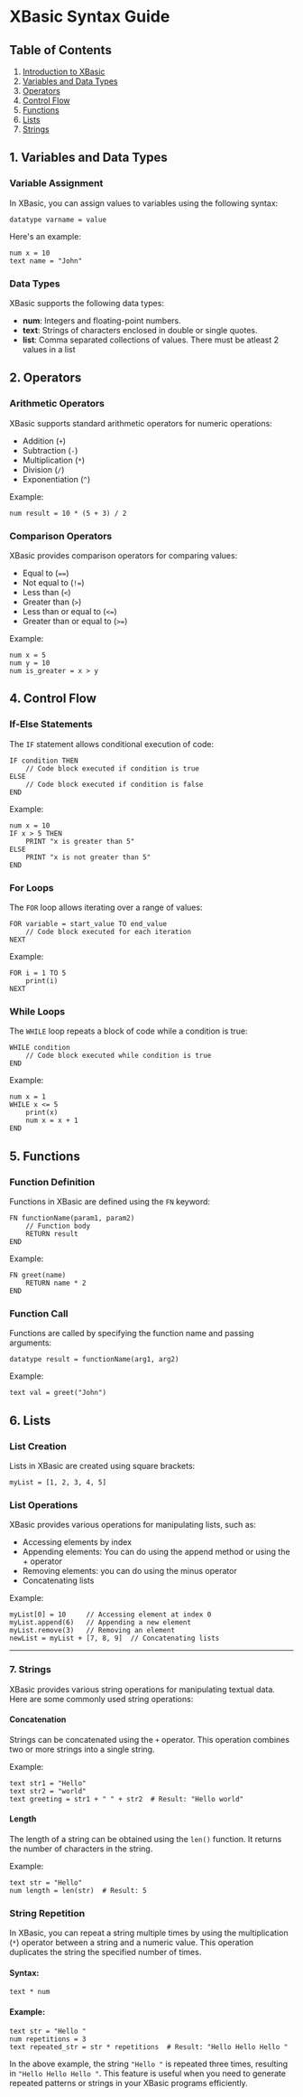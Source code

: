 # XBasic Syntax Guide

## Table of Contents

1. [Introduction to XBasic](#introduction)
2. [Variables and Data Types](#variables-and-data-types)
3. [Operators](#operators)
4. [Control Flow](#control-flow)
5. [Functions](#functions)
6. [Lists](#lists)
7. [Strings](#strings)

<a name="introduction"></a>

## 1. Variables and Data Types

### Variable Assignment

In XBasic, you can assign values to variables using the following syntax:
```xbasic
datatype varname = value
```

Here's an example:

```xbasic
num x = 10
text name = "John"
```

### Data Types

XBasic supports the following data types:

- **num**: Integers and floating-point numbers.
- **text**: Strings of characters enclosed in double or single quotes.
- **list**: Comma separated collections of values. There must be atleast 2 values in a list

<a name="operators"></a>
## 2. Operators

### Arithmetic Operators

XBasic supports standard arithmetic operators for numeric operations:

- Addition (`+`)
- Subtraction (`-`)
- Multiplication (`*`)
- Division (`/`)
- Exponentiation (`^`)

Example:

```xbasic
num result = 10 * (5 + 3) / 2
```

### Comparison Operators

XBasic provides comparison operators for comparing values:

- Equal to (`==`)
- Not equal to (`!=`)
- Less than (`<`)
- Greater than (`>`)
- Less than or equal to (`<=`)
- Greater than or equal to (`>=`)

Example:

```xbasic
num x = 5
num y = 10
num is_greater = x > y
```

<a name="control-flow"></a>
## 4. Control Flow

### If-Else Statements

The `IF` statement allows conditional execution of code:

```xbasic
IF condition THEN
    // Code block executed if condition is true
ELSE
    // Code block executed if condition is false
END
```

Example:

```xbasic
num x = 10
IF x > 5 THEN
    PRINT "x is greater than 5"
ELSE
    PRINT "x is not greater than 5"
END
```

### For Loops

The `FOR` loop allows iterating over a range of values:

```xbasic
FOR variable = start_value TO end_value
    // Code block executed for each iteration
NEXT
```

Example:

```xbasic
FOR i = 1 TO 5
    print(i)
NEXT
```

### While Loops

The `WHILE` loop repeats a block of code while a condition is true:

```xbasic
WHILE condition
    // Code block executed while condition is true
END
```

Example:

```xbasic
num x = 1
WHILE x <= 5
    print(x)
    num x = x + 1
END
```

<a name="functions"></a>
## 5. Functions

### Function Definition

Functions in XBasic are defined using the `FN` keyword:

```xbasic
FN functionName(param1, param2)
    // Function body
    RETURN result
END
```

Example:

```xbasic
FN greet(name)
    RETURN name * 2
END
```

### Function Call

Functions are called by specifying the function name and passing arguments:

```xbasic
datatype result = functionName(arg1, arg2)
```

Example:

```xbasic
text val = greet("John")
```

<a name="lists"></a>
## 6. Lists

### List Creation

Lists in XBasic are created using square brackets:

```xbasic
myList = [1, 2, 3, 4, 5]
```

### List Operations

XBasic provides various operations for manipulating lists, such as:

- Accessing elements by index
- Appending elements: You can do using the append method or using the + operator
- Removing elements: you can do using the minus operator
- Concatenating lists

Example:

```xbasic
myList[0] = 10     // Accessing element at index 0
myList.append(6)   // Appending a new element
myList.remove(3)   // Removing an element
newList = myList + [7, 8, 9]  // Concatenating lists
```

---


### 7. Strings

XBasic provides various string operations for manipulating textual data. Here are some commonly used string operations:

#### Concatenation
Strings can be concatenated using the `+` operator. This operation combines two or more strings into a single string.

Example:
```xbasic
text str1 = "Hello"
text str2 = "world"
text greeting = str1 + " " + str2  # Result: "Hello world"
```

#### Length
The length of a string can be obtained using the `len()` function. It returns the number of characters in the string.

Example:
```xbasic
text str = "Hello"
num length = len(str)  # Result: 5
```

### String Repetition

In XBasic, you can repeat a string multiple times by using the multiplication (`*`) operator between a string and a numeric value. This operation duplicates the string the specified number of times.

#### Syntax:
```
text * num
```

#### Example:
```xbasic
text str = "Hello "
num repetitions = 3
text repeated_str = str * repetitions  # Result: "Hello Hello Hello "
```

In the above example, the string `"Hello "` is repeated three times, resulting in `"Hello Hello Hello "`. This feature is useful when you need to generate repeated patterns or strings in your XBasic programs efficiently.